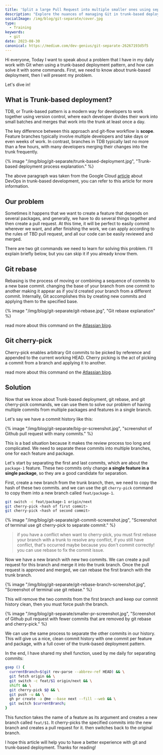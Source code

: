 ```yaml
---
title: 'Split a large Pull Request into multiple smaller ones using separating Commits in Git'
description: "Explore the nuances of managing Git in trunk-based deployment patterns, where I'll share effective strategies and commands to overcome common challenges. This guide focuses on practical solutions to streamline your daily Git workflow, enhancing collaboration and efficiency in development projects."
socialImage: /img/blog/git-separate/cover.jpg
type:
  - Training
keywords:
  - git
date: 2023-08-30
canonical: https://medium.com/dev-genius/git-separate-26267193d5f5
---
```


Hi everyone,
Today I want to speak about a problem that I have in my daily work with Git when using a trunk-based deployment pattern, and how can solve it with some commands.
First, we need to know about trunk-based deployment, then I will present my problem.

Let's dive in!

## What is Trunk-based deployment?

TDB, or Trunk-based pattern is a modern way for developers to work together using version control, where each developer divides their work into small batches and merges that work into the trunk at least once a day.

The key difference between this approach and git-flow workflow is **scope**.
Feature branches typically involve multiple developers and take days or even weeks of work. In contrast, branches in TDB typically last no more than a few hours, with many developers merging their changes into the trunk frequently.

{% image "/img/blog/git-separate/trunk-based-deployment.jpg", "Trunk-based deployment process explanation." %}

The above paragraph was taken from the Google Cloud [article](https://cloud.google.com/architecture/devops/devops-tech-trunk-based-development) about DevOps in trunk-based development, you can refer to this article for more information.

## Our problem

Sometimes it happens that we want to create a feature that depends on several packages, and generally, we have to do several things together and then create a pull request.
At this time, it will be perfect to easily commit wherever we want, and after finishing the work, we can apply according to the rules of TBD pull request, and all our code can be easily reviewed and merged.

There are two git commands we need to learn for solving this problem. I'll explain briefly below, but you can skip it if you already know them.

## Git rebase

Rebasing is the process of moving or combining a sequence of commits to a new base commit. changing the base of your branch from one commit to another making it appear as if you'd created your branch from a different commit. Internally, Git accomplishes this by creating new commits and applying them to the specified base.

{% image "/img/blog/git-separate/git-rebase.jpg", "Git rebase explanation" %}

read more about this command on the [Atlassian blog](https://www.atlassian.com/git/tutorials/rewriting-history/git-rebase).

## Git cherry-pick

Cherry-pick enables arbitrary Git commits to be picked by reference and appended to the current working HEAD. Cherry picking is the act of picking a commit from a branch and applying it to another.

read more about this command on the [Atlassian blog](https://www.atlassian.com/git/tutorials/cherry-pick).

## Solution

Now that we know about Trunk-based deployment, git rebase, and git cherry-pick commands, we can use them to solve our problem of having multiple commits from multiple packages and features in a single branch.

Let's say we have a commit history like this:

{% image "/img/blog/git-separate/big-pr-screenshot.jpg", "screenshot of Github pull request with many commits." %}

This is a bad situation because it makes the review process too long and complicated. We need to separate these commits into multiple branches, one for each feature and package.

Let's start by separating the first and last commits, which are about the `package-1` feature. These two commits only change **a single feature in a single package**, so they are a good candidate for separation.

First, create a new branch from the trunk branch, then, we need to copy the hash of these two commits. and we can use the git `cherry-pick` command to copy them into a new branch called `feat/package-1`.

```sh
git switch -c feat/package-1 origin/next
git cherry-pick <hash of first commit>
git cherry-pick <hash of second commit>
```

{% image "/img/blog/git-separate/git-commit-screenshot.jpg", "Screenshot of terminal use git cherry-pick to separate commit." %}

> if you have a conflict when want to cherry-pick, you must first rebase your branch with a trunk to resolve any conflict, if you still have conflict, that's occurred maybe because you don't commit correctly! you can use rebase to fix the commit issue.

Now we have a new branch with new two commits. We can create a pull request for this branch and merge it into the trunk branch.
Once the pull request is approved and merged, we can rebase the first branch with the trunk branch.

{% image "/img/blog/git-separate/git-rebase-branch-screenshot.jpg", "Screenshot of terminal use git rebase." %}

This will remove the two commits from the first branch and keep our commit history clean, then you must force push the branch.

{% image "/img/blog/git-separate/smaller-pr-screenshot.jpg", "Screenshot of Github pull request with fewer commits that are removed by git rebase and cherry-pick." %}

We can use the same process to separate the other commits in our history. This will give us a nice, clean commit history with one commit per feature and package, with a full cover of the trunk-based deployment pattern.

In the end, I have shared my shell function, used by me daily for separating commits:

```sh
gsep () {
  currentBranch=$(git rev-parse --abbrev-ref HEAD) && \
  git fetch origin && \
  git switch -c feat/$1 origin/next && \
  shift && \
  git cherry-pick $@ && \
  git push -u && \
  gh pr create -a @me --base next --fill --web && \
  git switch $currentBranch;
}
```

This function takes the name of a feature as its argument and creates a new branch called `feat/$1`. It cherry-picks the specified commits into the new branch and creates a pull request for it. then switches back to the original branch.

I hope this article will help you to have a better experience with git and trunk-based deployment.
Thanks for reading!
